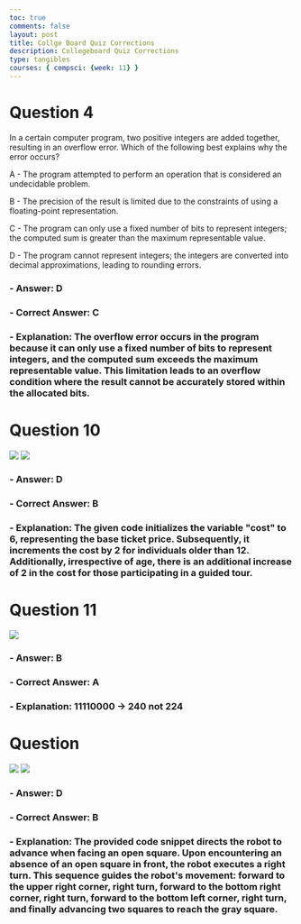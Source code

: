 ```yaml
---
toc: true
comments: false
layout: post
title: Collge Board Quiz Corrections
description: Collegeboard Quiz Corrections
type: tangibles
courses: { compsci: {week: 11} }
---
```


# Question 4

In a certain computer program, two positive integers are added together, resulting in an overflow error. Which of the following best explains why the error occurs?


A - The program attempted to perform an operation that is considered an undecidable problem.

B - The precision of the result is limited due to the constraints of using a floating-point representation.

C - The program can only use a fixed number of bits to represent integers; the computed sum is greater than the maximum representable value.

D - The program cannot represent integers; the integers are converted into decimal approximations, leading to rounding errors.

### - Answer: D
### - Correct Answer: C
### - Explanation: The overflow error occurs in the program because it can only use a fixed number of bits to represent integers, and the computed sum exceeds the maximum representable value. This limitation leads to an overflow condition where the result cannot be accurately stored within the allocated bits.

# Question 10

<img src= "https://github.com/alaraipek/Issues/assets/115954616/8530351f-74e5-49eb-bc5d-3cb84421e8e0">

<img src="https://github.com/alaraipek/Issues/assets/115954616/5e4882f4-350d-46ae-a222-cca2051df740">

### - Answer: D
### - Correct Answer: B
### - Explanation: The given code initializes the variable "cost" to 6, representing the base ticket price. Subsequently, it increments the cost by 2 for individuals older than 12. Additionally, irrespective of age, there is an additional increase of 2 in the cost for those participating in a guided tour.

# Question 11

<img src="https://github.com/alaraipek/Issues/assets/115954616/37ba5e7a-30b7-409c-9828-c033923df51f">

### - Answer: B
### - Correct Answer: A
### - Explanation: 11110000 -> 240 not 224

# Question 

<img src="https://github.com/alaraipek/Issues/assets/115954616/0da82b6b-8e38-4d0a-8adf-d319ef11a05e">

<img src="https://github.com/alaraipek/Issues/assets/115954616/6f7af9d1-46aa-4b63-930b-95cfd3bee195">

### - Answer: D
### - Correct Answer: B
### - Explanation: The provided code snippet directs the robot to advance when facing an open square. Upon encountering an absence of an open square in front, the robot executes a right turn. This sequence guides the robot's movement: forward to the upper right corner, right turn, forward to the bottom right corner, right turn, forward to the bottom left corner, right turn, and finally advancing two squares to reach the gray square.
